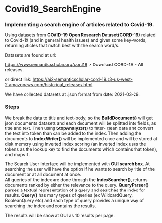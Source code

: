# Covid19_SearchEngine

### Implementing a search engine of articles related to Covid-19. 

Using datasets from **COVID-19 Open Research Dataset(CORD-19)** related to Covid-19 (and in general health issues) and given some key-words, returning aticles that match best with the search word/s. 

Datasets are found at url: 

https://www.semanticscholar.org/cord19 > Download CORD-19 > All releases.

or direct link: 
https://ai2-semanticscholar-cord-19.s3-us-west-2.amazonaws.com/historical_releases.html

We have collected datasets at .json format from date: 2021-03-29.

### Steps

We break the data to title and text-body, so the **BuildDocument()** will get json documents datasets and each document will be splitted into fields, as title and text. Then using **StopAnalyzer()** to filter- clean data and convert the text into token than can be added to the index. Then adding the documents to **IndexWriter()** will be implemented once and will be stored at disk memory using inverted index scoring (an inverted index uses the tokens as the lookup key to find the documents which contains that token), and maps it.


The Search User Interface will be implemented with **GUI search box**. At searching the user will have the option if he wants to search by title of the document or at all document at once.  
All queries of the index are done through the **IndexSearcher()**, returns documents ranked by either the relevance to the query.
**QueryParser()** parses a textual representation of a query and searches the index for results. **Query()** has many types of queries (ex WildcardQuery, BooleanQuery etc) and each type of query provides a unique way of searching the index and contains the results.

The results will be show at GUI as 10 results per page.
